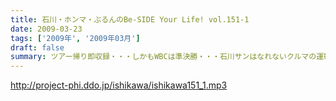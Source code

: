 ```yaml
---
title: 石川・ホンマ・ぶるんのBe-SIDE Your Life! vol.151-1
date: 2009-03-23
tags: ['2009年', '2009年03月']
draft: false
summary: ツアー帰り即収録・・・しかもWBCは準決勝・・・石川サンはなれないクルマの運転でしたがはたして東海地方は揺れたのか！？NAMAE
---
```


http://project-phi.ddo.jp/ishikawa/ishikawa151_1.mp3
